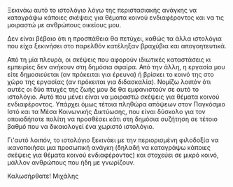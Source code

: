 Ξεκινάω αυτό το ιστολόγιο λόγω της περιστασιακής ανάγκης να καταγράψω κάποιες σκέψεις για θέματα κοινού ενδιαφέροντος και να τις μοιραστώ με ανθρώπους οικείους μου. 

Δεν είναι βέβαιο ότι η προσπάθεια θα πετύχει, καθώς τα άλλα ιστολόγια που είχα ξεκινήσει στο παρελθόν κατέληξαν βραχύβια και απογοητευτικά. 

Από τη μία πλευρά, οι σκέψεις που αφορούν ιδιωτικές καταστάσεις κι εμπειρίες δεν ανήκουν στη δημόσια σφαίρα. Από την άλλη, η εργασία μου είτε δημοσιεύεται (αν πρόκειται για έρευνα) ή βρίσκει το κοινό της στο χώρο της εργασίας (αν πρόκειται για διδασκαλία). Νομίζω λοιπόν ότι αυτές οι δύο πτυχές της ζωής μου δε θα εμφανιστούν σε αυτό το ιστολόγιο. 
Αυτό που μένει είναι να μοιραστώ σκέψεις για θέματα κοινού ενδιαφέροντος. Υπάρχει όμως τέτοια πληθώρα απόψεων στον Παγκόσμιο Ιστό και τα Μέσα Κοινωνικής Δικτύωσης, που είναι δύσκολο για τον οποιοδήποτε πολίτη να προσθέσει κάτι στη δημόσια συζήτηση σε τέτοιο βαθμό που να δικαιολογεί ένα χωριστό ιστολόγιο. 

Γι'αυτό λοιπόν, το ιστολόγιο ξεκινάει με την περιορισμένη φιλοδοξία να ικανοποιήσει μια προσωπική ανάγκη (δηλαδή να καταγράψω κάποιες σκέψεις για θέματα κοινού ενδιαφέροντος) και στοχεύει σε μικρό κοινό, μάλλον ανθρώπους που ήδη με γνωρίζουν.

Καλωσήρθατε!
Μιχάλης
